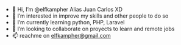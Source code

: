 - 👋 Hi, I’m @elfkampher Alias Juan Carlos XD
- 👀 I’m interested in improve my skills and other people to do so
- 🌱 I’m currently learning python, PHP, Laravel
- 💞️ I’m looking to collaborate on proyects to learn and remote jobs
- 📫 reachme on elfkampher@gmail.com

<!---
elfkampher/elfkampher is a ✨ special ✨ repository because its `README.md` (this file) appears on your GitHub profile.
You can click the Preview link to take a look at your changes.
--->
